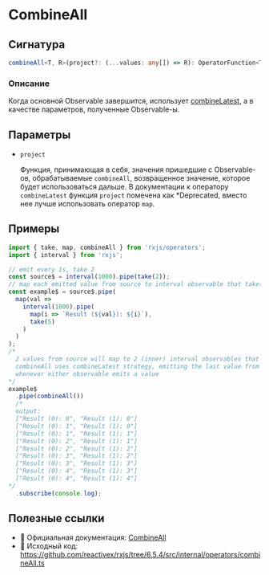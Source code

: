# CombineAll

## Сигнатура

```typescript
combineAll<T, R>(project?: (...values: any[]) => R): OperatorFunction<T, R>
```

### Описание

Когда основной Observable завершится, использует [combineLatest](api/operators/creation/combine-latest), а в качестве параметров, полученные Observable-ы.

## Параметры

- `project`

  Функция, принимающая в себя, значения пришедшие с Observable-ов, обрабатываемые `combineAll`, возвращенное значение, которое будет использоваться дальше. В документации к оператору `combineLatest` функция `project` помечена как *Deprecated, вместо нее лучше использовать оператор `map`.

## Примеры

```typescript
import { take, map, combineAll } from 'rxjs/operators';
import { interval } from 'rxjs';

// emit every 1s, take 2
const source$ = interval(1000).pipe(take(2));
// map each emitted value from source to interval observable that takes 5 values
const example$ = source$.pipe(
  map(val =>
    interval(1000).pipe(
      map(i => `Result (${val}): ${i}`),
      take(5)
    )
  )
);
/*
  2 values from source will map to 2 (inner) interval observables that emit every 1s.
  combineAll uses combineLatest strategy, emitting the last value from each
  whenever either observable emits a value
*/
example$
  .pipe(combineAll())
  /*
  output:
  ["Result (0): 0", "Result (1): 0"]
  ["Result (0): 1", "Result (1): 0"]
  ["Result (0): 1", "Result (1): 1"]
  ["Result (0): 2", "Result (1): 1"]
  ["Result (0): 2", "Result (1): 2"]
  ["Result (0): 3", "Result (1): 2"]
  ["Result (0): 3", "Result (1): 3"]
  ["Result (0): 4", "Result (1): 3"]
  ["Result (0): 4", "Result (1): 4"]
*/
  .subscribe(console.log);
```

## Полезные ссылки

- 📰 Официальная документация: [CombineAll](https://rxjs.dev/api/operators/combineAll)
- 📁 Исходный код: https://github.com/reactivex/rxjs/tree/6.5.4/src/internal/operators/combineAll.ts
